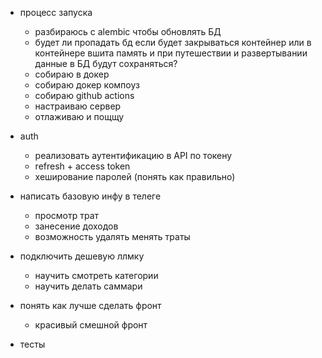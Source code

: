 - процесс запуска
    - разбираюсь с alembic чтобы обновлять БД
    - будет ли пропадать бд если будет закрываться контейнер или в контейнере вшита память и при путешествии и развертывании данные в БД будут сохраняться?
    - собираю в докер
    - собираю докер компоуз
    - собираю github actions
    - настраиваю сервер
    - отлаживаю и пощщу


- auth
    - реализовать аутентификацию в API по токену
    - refresh + access token
    - хеширование паролей (понять как правильно)

- написать базовую инфу в телеге 
    - просмотр трат
    - занесение доходов
    - возможность удалять менять траты

- подключить дешевую ллмку
    - научить смотреть категории
    - научить делать саммари

- понять как лучше сделать фронт
    - красивый смешной фронт

- тесты
